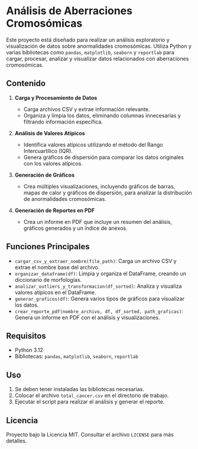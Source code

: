 # Análisis de Aberraciones Cromosómicas

Este proyecto está diseñado para realizar un análisis exploratorio y visualización de datos sobre anormalidades cromosómicas. Utiliza Python y varias bibliotecas como `pandas`, `matplotlib`, `seaborn` y `reportlab` para cargar, procesar, analizar y visualizar datos relacionados con aberraciones cromosómicas.

## Contenido

1. **Carga y Procesamiento de Datos**
   - Carga archivos CSV y extrae información relevante.
   - Organiza y limpia los datos, eliminando columnas innecesarias y filtrando información específica.

2. **Análisis de Valores Atípicos**
   - Identifica valores atípicos utilizando el método del Rango Intercuartílico (IQR).
   - Genera gráficos de dispersión para comparar los datos originales con los valores atípicos.

3. **Generación de Gráficos**
   - Crea múltiples visualizaciones, incluyendo gráficos de barras, mapas de calor y gráficos de dispersión, para analizar la distribución de anormalidades cromosómicas.

4. **Generación de Reportes en PDF**
   - Crea un informe en PDF que incluye un resumen del análisis, gráficos generados y un índice de anexos.

## Funciones Principales

- `cargar_csv_y_extraer_nombre(file_path)`: Carga un archivo CSV y extrae el nombre base del archivo.
- `organizar_dataframe(df)`: Limpia y organiza el DataFrame, creando un diccionario de morfologías.
- `analizar_outliers_y_transformacion(df_sorted)`: Analiza y visualiza valores atípicos en el DataFrame.
- `generar_graficos(df)`: Genera varios tipos de gráficos para visualizar los datos.
- `crear_reporte_pdf(nombre_archivo, df, df_sorted, path_graficas)`: Genera un informe en PDF con el análisis y visualizaciones.

## Requisitos

- Python 3.12
- Bibliotecas: `pandas`, `matplotlib`, `seaborn`, `reportlab`

## Uso

1. Se deben tener instaladas las bibliotecas necesarias.
2. Colocar el archivo `total_cancer.csv` en el directorio de trabajo.
3. Ejecutar el script para realizar el análisis y generar el reporte.

## Licencia

Proyecto bajo la Licencia MIT. Consultar el archivo `LICENSE` para más detalles.
